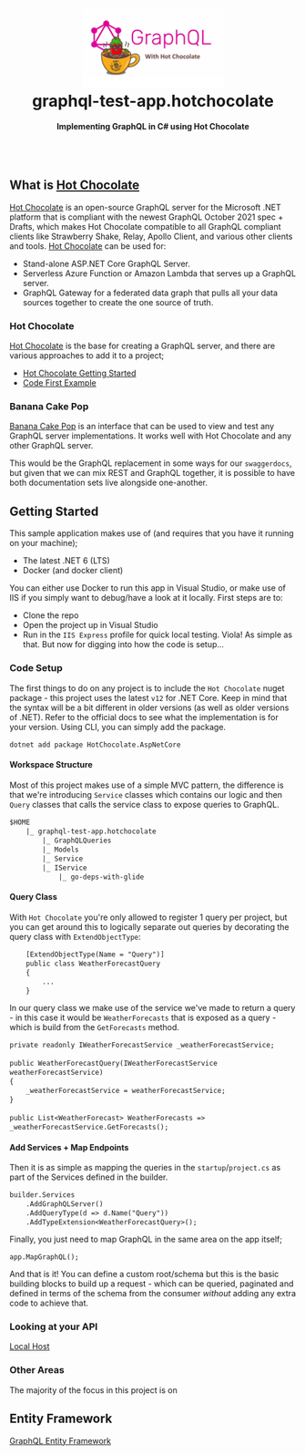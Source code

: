 <h1 align="center">
  <a href="https://raw.githubusercontent.com/svbygoibear/graphql-test-app/master/img/graphql-hotchocolate.jpg"><img src="https://raw.githubusercontent.com/svbygoibear/graphql-test-app/master/img/graphql-hotchocolate.jpg" alt="graphql-test-app.hotchocolate" width="250"></a>
  <br>
  graphql-test-app.hotchocolate
  <br>
</h1>

<h4 align="center">Implementing GraphQL in C# using Hot Chocolate</h4>
<br>
<br>

## What is [Hot Chocolate](https://github.com/ChilliCream/hotchocolate)

[Hot Chocolate](https://github.com/ChilliCream/hotchocolate) is an open-source GraphQL server for the Microsoft .NET platform that is compliant with the newest GraphQL October 2021 spec + Drafts, which makes Hot Chocolate compatible to all GraphQL compliant clients like Strawberry Shake, Relay, Apollo Client, and various other clients and tools. [Hot Chocolate](https://github.com/ChilliCream/hotchocolate) can be used for:

- Stand-alone ASP.NET Core GraphQL Server.
- Serverless Azure Function or Amazon Lambda that serves up a GraphQL server.
- GraphQL Gateway for a federated data graph that pulls all your data sources together to create the one source of truth.

### Hot Chocolate

[Hot Chocolate](https://github.com/ChilliCream/hotchocolate) is the base for creating a GraphQL server, and there are various approaches to add it to a project;

- [Hot Chocolate Getting Started](https://chillicream.com/docs/hotchocolate/get-started)
- [Code First Example](https://www.learmoreseekmore.com/2021/03/overview-hotchocolate-graphql-implementation-in-pure-code-first-approach.html)

### Banana Cake Pop

[Banana Cake Pop](https://chillicream.com/docs/bananacakepop) is an interface that can be used to view and test any GraphQL server implementations. It works well with Hot Chocolate and any other GraphQL server.

This would be the GraphQL replacement in some ways for our `swaggerdocs`, but given that we can mix REST and GraphQL together, it is possible to have both documentation sets live alongside one-another.

## Getting Started

This sample application makes use of (and requires that you have it running on your machine);

- The latest .NET 6 (LTS)
- Docker (and docker client)

You can either use Docker to run this app in Visual Studio, or make use of IIS if you simply want to debug/have a look at it locally. First steps are to:

- Clone the repo
- Open the project up in Visual Studio
- Run in the `IIS Express` profile for quick local testing.
  Viola! As simple as that. But now for digging into how the code is setup...

### Code Setup

The first things to do on any project is to include the `Hot Chocolate` nuget package - this project uses the latest `v12` for .NET Core. Keep in mind that the syntax will be a bit different in older versions (as well as older versions of .NET). Refer to the official docs to see what the implementation is for your version. Using CLI, you can simply add the package.

```
dotnet add package HotChocolate.AspNetCore
```

#### Workspace Structure

Most of this project makes use of a simple MVC pattern, the difference is that we're introducing `Service` classes which contains our logic and then `Query` classes that calls the service class to expose queries to GraphQL.

```
$HOME
    |_ graphql-test-app.hotchocolate
        |_ GraphQLQueries
        |_ Models
        |_ Service
        |_ IService
            |_ go-deps-with-glide
```

#### Query Class

With `Hot Chocolate` you're only allowed to register 1 query per project, but you can get around this to logically separate out queries by decorating the query class with `ExtendObjectType`:

```
    [ExtendObjectType(Name = "Query")]
    public class WeatherForecastQuery
    {
        ...
    }
```

In our query class we make use of the service we've made to return a query - in this case it would be `WeatherForecasts` that is exposed as a query - which is build from the `GetForecasts` method.

```
private readonly IWeatherForecastService _weatherForecastService;

public WeatherForecastQuery(IWeatherForecastService weatherForecastService)
{
    _weatherForecastService = weatherForecastService;
}

public List<WeatherForecast> WeatherForecasts => _weatherForecastService.GetForecasts();
```

#### Add Services + Map Endpoints

Then it is as simple as mapping the queries in the `startup`/`project.cs` as part of the Services defined in the builder.

```
builder.Services
    .AddGraphQLServer()
    .AddQueryType(d => d.Name("Query"))
    .AddTypeExtension<WeatherForecastQuery>();
```

Finally, you just need to map GraphQL in the same area on the app itself;

```
app.MapGraphQL();
```

And that is it! You can define a custom root/schema but this is the basic building blocks to build up a request - which can be queried, paginated and defined in terms of the schema from the consumer _without_ adding any extra code to achieve that.

### Looking at your API

[Local Host](https://localhost:44370/graphql/)

### Other Areas

The majority of the focus in this project is on

## Entity Framework

[GraphQL Entity Framework](https://chillicream.com/docs/hotchocolate/integrations/entity-framework)
